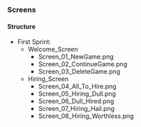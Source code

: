 
### Screens
#### Structure
* First Sprint:
    * Welcome_Screen
        * Screen_01_NewGame.png
        * Screen_02_ContinueGame.png
        * Screen_03_DeleteGame.png
    * Hiring_Screen
        * Screen_04_All_To_Hire.png
        * Screen_05_Hiring_Dull.png
        * Screen_06_Dull_Hired.png
        * Screen_07_Hiring_Hail.png
        * Screen_08_Hiring_Worthless.png

